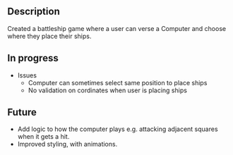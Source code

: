 ## Description

Created a battleship game where a user can verse a Computer and choose where they place their ships.

## In progress

* Issues
  * Computer can sometimes select same position to place ships
  * No validation on cordinates when user is placing ships
  
## Future

* Add logic to how the computer plays e.g. attacking adjacent squares when it gets a hit.
* Improved styling, with animations.

